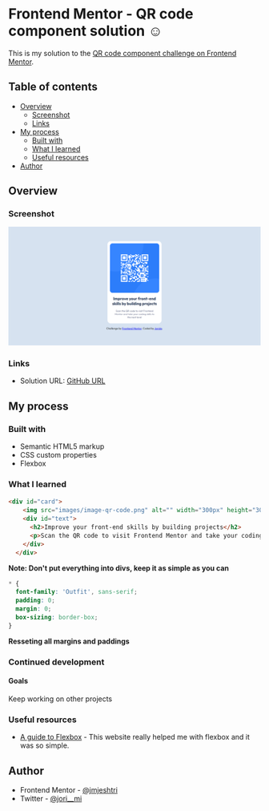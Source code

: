 # Frontend Mentor - QR code component solution :relaxed:

This is my solution to the [QR code component challenge on Frontend Mentor](https://www.frontendmentor.io/challenges/qr-code-component-iux_sIO_H). 

## Table of contents

- [Overview](#overview)
  - [Screenshot](#screenshot)
  - [Links](#links)
- [My process](#my-process)
  - [Built with](#built-with)
  - [What I learned](#what-i-learned)
  - [Useful resources](#useful-resources)
- [Author](#author)

## Overview

### Screenshot

![Screenshot-desktop](./images/screenshot-desktop.png)

### Links

- Solution URL: [GitHub URL](https://github.com/jmjeshtri/FrontendMentor/tree/main/newbie-challenges/html-css/qr-code-component-main)

## My process

### Built with

- Semantic HTML5 markup
- CSS custom properties
- Flexbox

### What I learned

```html
<div id="card">
    <img src="images/image-qr-code.png" alt="" width="300px" height="300px">
    <div id="text">
      <h2>Improve your front-end skills by building projects</h2>
      <p>Scan the QR code to visit Frontend Mentor and take your coding skills to the next level</p>
    </div>
  </div>
```
**Note: Don't put everything into divs, keep it as simple as you can**

```css
* {
  font-family: 'Outfit', sans-serif;
  padding: 0;
  margin: 0;
  box-sizing: border-box;
}
```
**Resseting all margins and paddings**

### Continued development

#### Goals 

Keep working on other projects

### Useful resources

- [A guide to Flexbox](https://css-tricks.com/snippets/css/a-guide-to-flexbox/) - This website really helped me with flexbox and it was so simple.

## Author

- Frontend Mentor - [@jmjeshtri](https://www.frontendmentor.io/profile/jmjeshtri)
- Twitter - [@jori__mi](https://www.twitter.com/jori__mi)